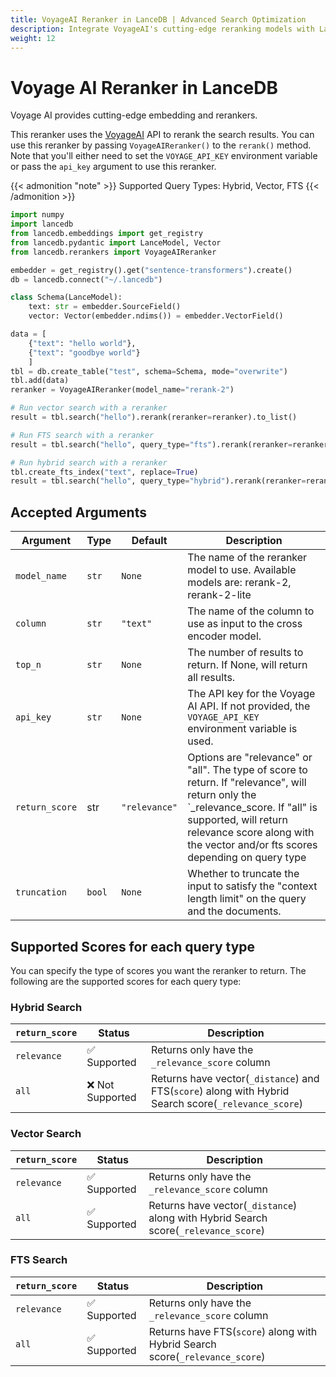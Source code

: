 ```yaml
---
title: VoyageAI Reranker in LanceDB | Advanced Search Optimization
description: Integrate VoyageAI's cutting-edge reranking models with LanceDB. Features model selection, API key management, and comprehensive scoring options for all search types.
weight: 12
---
```


# Voyage AI Reranker in LanceDB

Voyage AI provides cutting-edge embedding and rerankers.

This reranker uses the [VoyageAI](https://docs.voyageai.com/docs/) API to rerank the search results. You can use this reranker by passing `VoyageAIReranker()` to the `rerank()` method. Note that you'll either need to set the `VOYAGE_API_KEY` environment variable or pass the `api_key` argument to use this reranker.


{{< admonition "note" >}}
Supported Query Types: Hybrid, Vector, FTS
{{< /admonition >}}


```python
import numpy
import lancedb
from lancedb.embeddings import get_registry
from lancedb.pydantic import LanceModel, Vector
from lancedb.rerankers import VoyageAIReranker

embedder = get_registry().get("sentence-transformers").create()
db = lancedb.connect("~/.lancedb")

class Schema(LanceModel):
    text: str = embedder.SourceField()
    vector: Vector(embedder.ndims()) = embedder.VectorField()

data = [
    {"text": "hello world"},
    {"text": "goodbye world"}
    ]
tbl = db.create_table("test", schema=Schema, mode="overwrite")
tbl.add(data)
reranker = VoyageAIReranker(model_name="rerank-2")

# Run vector search with a reranker
result = tbl.search("hello").rerank(reranker=reranker).to_list() 

# Run FTS search with a reranker
result = tbl.search("hello", query_type="fts").rerank(reranker=reranker).to_list()

# Run hybrid search with a reranker
tbl.create_fts_index("text", replace=True)
result = tbl.search("hello", query_type="hybrid").rerank(reranker=reranker).to_list()

```

Accepted Arguments
----------------
| Argument | Type | Default | Description |
| --- | --- | --- | --- |
| `model_name` | `str` | `None` | The name of the reranker model to use. Available models are: rerank-2, rerank-2-lite |
| `column` | `str` | `"text"` | The name of the column to use as input to the cross encoder model. |
| `top_n` | `str` | `None` | The number of results to return. If None, will return all results. |
| `api_key` | `str` | `None` | The API key for the Voyage AI API. If not provided, the `VOYAGE_API_KEY` environment variable is used. |
| `return_score` | str | `"relevance"` | Options are "relevance" or "all". The type of score to return. If "relevance", will return only the `_relevance_score. If "all" is supported, will return relevance score along with the vector and/or fts scores depending on query type |
| `truncation` | `bool` | `None` | Whether to truncate the input to satisfy the "context length limit" on the query and the documents. |


## Supported Scores for each query type
You can specify the type of scores you want the reranker to return. The following are the supported scores for each query type:

### Hybrid Search
|`return_score`| Status | Description |
| --- | --- | --- |
| `relevance` | ✅ Supported | Returns only have the `_relevance_score` column |
| `all` | ❌ Not Supported | Returns have vector(`_distance`) and FTS(`score`) along with Hybrid Search score(`_relevance_score`) |

### Vector Search
|`return_score`| Status | Description |
| --- | --- | --- |
| `relevance` | ✅ Supported | Returns only have the `_relevance_score` column |
| `all` | ✅ Supported | Returns have vector(`_distance`) along with Hybrid Search score(`_relevance_score`) |

### FTS Search
|`return_score`| Status | Description |
| --- | --- | --- |
| `relevance` | ✅ Supported | Returns only have the `_relevance_score` column |
| `all` | ✅ Supported | Returns have FTS(`score`) along with Hybrid Search score(`_relevance_score`) |